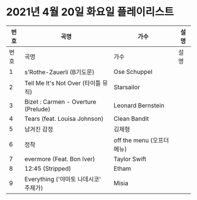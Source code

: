 # 2021년 4월 20일 화요일 플레이리스트

| 번호 | 곡명 | 가수 | 설명 |
|------|------|------|------|
| 번호 | 곡명 | 가수 | 설명 |
| 1 | s'Rothe-Zauerli (B기도문) | Ose Schuppel |  |
| 2 | Tell Me It's Not Over (타이틀 뮤직) | Starsailor |  |
| 3 | Bizet : Carmen - Overture (Prelude) | Leonard Bernstein |  |
| 4 | Tears (feat. Louisa Johnson) | Clean Bandit |  |
| 5 | 남겨진 감정 | 김제형 |  |
| 6 | 정착 | off the menu (오프더메뉴) |  |
| 7 | evermore (Feat. Bon Iver) | Taylor Swift |  |
| 8 | 12:45 (Stripped) | Etham |  |
| 9 | Everything ('야마토 나데시코' 주제가) | Misia |  |
